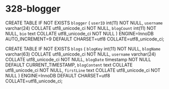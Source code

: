 # 328-blogger

CREATE TABLE IF NOT EXISTS `blogger` (
  `userID` int(11) NOT NULL,
  `username` varchar(24) COLLATE utf8_unicode_ci NOT NULL,
  `blogCount` int(11) NOT NULL,
  `bio` text COLLATE utf8_unicode_ci NOT NULL
) ENGINE=InnoDB AUTO_INCREMENT=9 DEFAULT CHARSET=utf8 COLLATE=utf8_unicode_ci;

CREATE TABLE IF NOT EXISTS `blogs` (
  `blogKey` int(11) NOT NULL,
  `blogName` varchar(63) COLLATE utf8_unicode_ci NOT NULL,
  `username` varchar(24) COLLATE utf8_unicode_ci NOT NULL,
  `blogDate` timestamp NOT NULL DEFAULT CURRENT_TIMESTAMP,
  `blogContent` text COLLATE utf8_unicode_ci NOT NULL,
  `firstLine` text COLLATE utf8_unicode_ci NOT NULL
) ENGINE=InnoDB DEFAULT CHARSET=utf8 COLLATE=utf8_unicode_ci;
